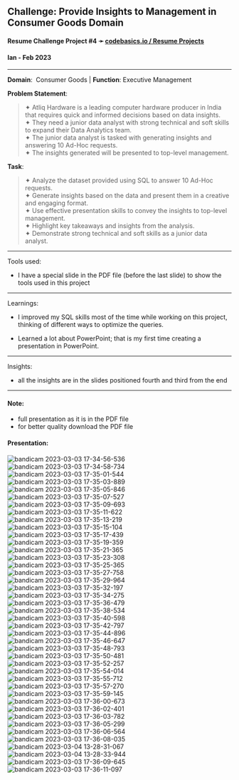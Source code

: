 ## **Challenge**: Provide Insights to Management in Consumer Goods Domain

#### Resume Challenge Project #4 ➛ [codebasics.io / Resume Projects](https://codebasics.io/challenge/codebasics-resume-project-challenge)
#### Ian - Feb 2023 

---

**Domain**:  Consumer Goods | **Function**: Executive Management
  
  
**Problem Statement**:

> ✦ Atliq Hardware is a leading computer hardware producer in India that requires quick and informed decisions based on data insights.  
> ✦ They need a junior data analyst with strong technical and soft skills to expand their Data Analytics team.  
> ✦ The junior data analyst is tasked with generating insights and answering 10 Ad-Hoc requests.  
> ✦ The insights generated will be presented to top-level management.  


**Task**:

> ✦ Analyze the dataset provided using SQL to answer 10 Ad-Hoc requests.  
> ✦ Generate insights based on the data and present them in a creative and engaging format.  
> ✦ Use effective presentation skills to convey the insights to top-level management.  
> ✦ Highlight key takeaways and insights from the analysis.  
> ✦ Demonstrate strong technical and soft skills as a junior data analyst.  

---

Tools used:

- I have a special slide in the PDF file (before the last slide) to show the tools used in this project

---

Learnings:

- I improved my SQL skills most of the time while working on this project, thinking of different ways to optimize the queries.

- Learned a lot about PowerPoint; that is my first time creating a presentation in PowerPoint.

---  

Insights:
- all the insights are in the slides positioned fourth and third from the end

----

#### Note: 
- full presentation as it is in the PDF file
- for better quality download the PDF file

#### Presentation:

![bandicam 2023-03-03 17-34-56-536](https://user-images.githubusercontent.com/94936000/222761987-54cac72d-0eff-4a64-9672-3b2c167042a0.jpg)
![bandicam 2023-03-03 17-34-58-734](https://user-images.githubusercontent.com/94936000/222761993-359cedfa-9d6b-41fb-be5d-1d4c5ae72e1d.jpg)
![bandicam 2023-03-03 17-35-01-544](https://user-images.githubusercontent.com/94936000/222761997-38950d53-51ff-4152-80b4-b9de287691d3.jpg)
![bandicam 2023-03-03 17-35-03-889](https://user-images.githubusercontent.com/94936000/222762000-7ace81f7-141f-4c4b-9e84-712de58414d5.jpg)
![bandicam 2023-03-03 17-35-05-846](https://user-images.githubusercontent.com/94936000/222762002-ef9a2d7f-c8c1-4404-8514-6b65f65eea66.jpg)
![bandicam 2023-03-03 17-35-07-527](https://user-images.githubusercontent.com/94936000/222762005-0eb5a51b-5bd8-4635-b8fe-49df4d4941e8.jpg)
![bandicam 2023-03-03 17-35-09-693](https://user-images.githubusercontent.com/94936000/222762008-7d0c93e8-cc9c-45d6-90b0-c3021c96926e.jpg)
![bandicam 2023-03-03 17-35-11-622](https://user-images.githubusercontent.com/94936000/222762016-703593ff-e10c-4fe0-abea-6f1588e43541.jpg)
![bandicam 2023-03-03 17-35-13-219](https://user-images.githubusercontent.com/94936000/222762024-e10a4986-2cb2-4b35-b118-87771bffecbc.jpg)
![bandicam 2023-03-03 17-35-15-104](https://user-images.githubusercontent.com/94936000/222762027-f5c3982d-2459-4689-98b6-6157495577f7.jpg)
![bandicam 2023-03-03 17-35-17-439](https://user-images.githubusercontent.com/94936000/222762030-a07aedac-d418-4eed-9a0d-8672978637a2.jpg)
![bandicam 2023-03-03 17-35-19-359](https://user-images.githubusercontent.com/94936000/222762031-cab68203-956a-4998-8a06-0145156d3dbb.jpg)
![bandicam 2023-03-03 17-35-21-365](https://user-images.githubusercontent.com/94936000/222762033-379a41a7-71cc-4efb-9cac-2f5d7fd13e32.jpg)
![bandicam 2023-03-03 17-35-23-308](https://user-images.githubusercontent.com/94936000/222762038-8c20c38a-8763-4558-9f13-a9489d37ea3f.jpg)
![bandicam 2023-03-03 17-35-25-365](https://user-images.githubusercontent.com/94936000/222762040-3ae12210-5e61-42c8-a1a2-509db8499c8a.jpg)
![bandicam 2023-03-03 17-35-27-758](https://user-images.githubusercontent.com/94936000/222762043-9df42b5d-ccac-4f83-a373-8dc97ab45c9f.jpg)
![bandicam 2023-03-03 17-35-29-964](https://user-images.githubusercontent.com/94936000/222762047-e70af50f-195f-484c-b5eb-f1ef1090e1be.jpg)
![bandicam 2023-03-03 17-35-32-197](https://user-images.githubusercontent.com/94936000/222762050-5eb70f8c-82f3-4aa7-946d-2c591d6d6ce7.jpg)
![bandicam 2023-03-03 17-35-34-275](https://user-images.githubusercontent.com/94936000/222762052-60b8cf36-fb08-46df-bda5-050c706198f2.jpg)
![bandicam 2023-03-03 17-35-36-479](https://user-images.githubusercontent.com/94936000/222762054-63c88307-84f4-4d24-be1f-82d28a492b41.jpg)
![bandicam 2023-03-03 17-35-38-534](https://user-images.githubusercontent.com/94936000/222762055-712e8594-67db-4948-9251-6a987f3682c5.jpg)
![bandicam 2023-03-03 17-35-40-598](https://user-images.githubusercontent.com/94936000/222762056-7bd011ea-5987-499e-babc-c27024faa231.jpg)
![bandicam 2023-03-03 17-35-42-797](https://user-images.githubusercontent.com/94936000/222762058-969f4435-4946-428b-9194-f87d7f3b7b11.jpg)
![bandicam 2023-03-03 17-35-44-896](https://user-images.githubusercontent.com/94936000/222762061-46251933-7e1f-4e0b-83b5-7973b7cd0404.jpg)
![bandicam 2023-03-03 17-35-46-647](https://user-images.githubusercontent.com/94936000/222762068-3c7565b1-5c7c-4dfb-a2a5-50d0400b1ea2.jpg)
![bandicam 2023-03-03 17-35-48-793](https://user-images.githubusercontent.com/94936000/222762070-5907bcec-3ebb-4f59-b3ea-b501e59eb337.jpg)
![bandicam 2023-03-03 17-35-50-481](https://user-images.githubusercontent.com/94936000/222762073-76980db6-b73a-4bdb-9f9e-149da07074e8.jpg)
![bandicam 2023-03-03 17-35-52-257](https://user-images.githubusercontent.com/94936000/222762076-c3d0735a-d1b4-4e98-b730-01d444c6908c.jpg)
![bandicam 2023-03-03 17-35-54-014](https://user-images.githubusercontent.com/94936000/222762080-97195777-cb37-494d-b711-6fed737261a9.jpg)
![bandicam 2023-03-03 17-35-55-712](https://user-images.githubusercontent.com/94936000/222762084-c9c822bd-82cb-4fff-9db1-f238c58e1f8c.jpg)
![bandicam 2023-03-03 17-35-57-270](https://user-images.githubusercontent.com/94936000/222762088-a7a2f288-eaf2-461e-87ec-a72475bb4bae.jpg)
![bandicam 2023-03-03 17-35-59-145](https://user-images.githubusercontent.com/94936000/222762089-93b8d5c1-f838-4fa0-b91a-af8bab477f1e.jpg)
![bandicam 2023-03-03 17-36-00-673](https://user-images.githubusercontent.com/94936000/222762092-81c7ae5c-763d-4b35-b579-b7bebb4661bd.jpg)
![bandicam 2023-03-03 17-36-02-401](https://user-images.githubusercontent.com/94936000/222762094-45effc8c-d418-4acf-8d5a-891333e67a36.jpg)
![bandicam 2023-03-03 17-36-03-782](https://user-images.githubusercontent.com/94936000/222762098-bfbadf51-006f-4ec9-acf0-d22250775d03.jpg)
![bandicam 2023-03-03 17-36-05-299](https://user-images.githubusercontent.com/94936000/222762100-2859f55e-e312-4c94-83a3-31981a6f4292.jpg)
![bandicam 2023-03-03 17-36-06-564](https://user-images.githubusercontent.com/94936000/222762105-6398e3b4-c637-4eb0-b7ed-09fb58d542d1.jpg)
![bandicam 2023-03-03 17-36-08-035](https://user-images.githubusercontent.com/94936000/222762111-bc720612-76ad-475c-a2c3-4f0cd881463c.jpg)
![bandicam 2023-03-04 13-28-31-067](https://user-images.githubusercontent.com/94936000/222897413-ca8351af-77a1-43a9-a820-dc3bc743712f.jpg)
![bandicam 2023-03-04 13-28-33-944](https://user-images.githubusercontent.com/94936000/222897416-89ddde2e-ae01-4d36-8f62-226f49460c6b.jpg)
![bandicam 2023-03-03 17-36-09-645](https://user-images.githubusercontent.com/94936000/222762112-e968f3f7-7fcb-4243-a2c2-fd998277224f.jpg)
![bandicam 2023-03-03 17-36-11-097](https://user-images.githubusercontent.com/94936000/222900187-bb7c045c-6022-48a1-9dbb-49fb7fda7cdf.jpg)



